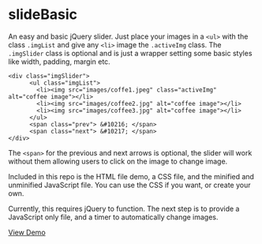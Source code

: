 # slideBasic

An easy and basic jQuery slider. Just place your images in a ```<ul>``` with the class ```.imgList``` and give any ```<li>``` image the ```.activeImg``` class. The ```.imgSlider``` class is optional and is just a wrapper setting some basic styles like width, padding, margin etc. 

```
<div class="imgSlider">
      <ul class="imgList">
        <li><img src="images/coffe1.jpeg" class="activeImg" alt="coffee image"></li>
        <li><img src="images/coffee2.jpg" alt="coffee image"></li>
        <li><img src="images/coffee3.jpg" alt="coffee image"></li>
      </ul>
      <span class="prev"> &#10216; </span>
      <span class="next"> &#10217; </span>
</div>
```

The ```<span>``` for the previous and next arrows is optional, the slider will work without them allowing users to click on the image to change image.

Included in this repo is the HTML file demo, a CSS file, and the minified and unminified JavaScript file. You can use the CSS if you want,
or create your own.

Currently, this requires jQuery to function. The next step is to provide a JavaScript only file, and a timer to automatically change images.

[View Demo](http://dpcobb.github.io/slideBasic/)
